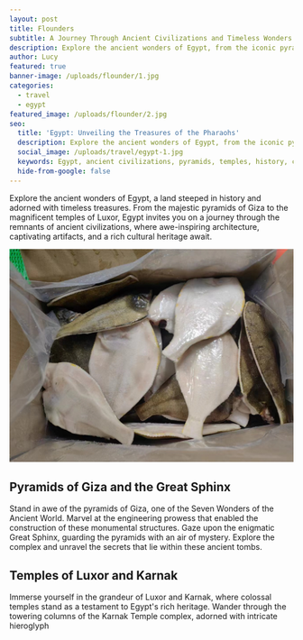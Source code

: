 ```yaml
---
layout: post
title: Flounders
subtitle: A Journey Through Ancient Civilizations and Timeless Wonders
description: Explore the ancient wonders of Egypt, from the iconic pyramids of Giza to the magnificent temples of Luxor, and uncover the rich history and cultural treasures of this timeless land.
author: Lucy
featured: true
banner-image: /uploads/flounder/1.jpg
categories:
  - travel
  - egypt
featured_image: /uploads/flounder/2.jpg
seo:
  title: 'Egypt: Unveiling the Treasures of the Pharaohs'
  description: Explore the ancient wonders of Egypt, from the iconic pyramids of Giza to the magnificent temples of Luxor, and uncover the rich history and cultural treasures of this timeless land.
  social_image: /uploads/travel/egypt-1.jpg
  keywords: Egypt, ancient civilizations, pyramids, temples, history, cultural treasures
  hide-from-google: false
---
```


Explore the ancient wonders of Egypt, a land steeped in history and adorned with timeless treasures. From the majestic pyramids of Giza to the magnificent temples of Luxor, Egypt invites you on a journey through the remnants of ancient civilizations, where awe-inspiring architecture, captivating artifacts, and a rich cultural heritage await.

![Egypt](/uploads/flounder/3.jpg)

## Pyramids of Giza and the Great Sphinx

Stand in awe of the pyramids of Giza, one of the Seven Wonders of the Ancient World. Marvel at the engineering prowess that enabled the construction of these monumental structures. Gaze upon the enigmatic Great Sphinx, guarding the pyramids with an air of mystery. Explore the complex and unravel the secrets that lie within these ancient tombs.

## Temples of Luxor and Karnak

Immerse yourself in the grandeur of Luxor and Karnak, where colossal temples stand as a testament to Egypt's rich heritage. Wander through the towering columns of the Karnak Temple complex, adorned with intricate hieroglyph
